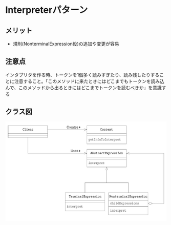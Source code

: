 # Interpreterパターン

## メリット
* 規則(NonterminalExpression役)の追加や変更が容易

## 注意点

インタプリタを作る時、トークンを1個多く読みすぎたり、読み残したりすることに注意すること。「このメソッドに来たときにはどこまでもトークンを読み込んで、このメソッドから出るときにはどこまでトークンを読むべきか」を意識する

## クラス図

![](./クラス図.png)